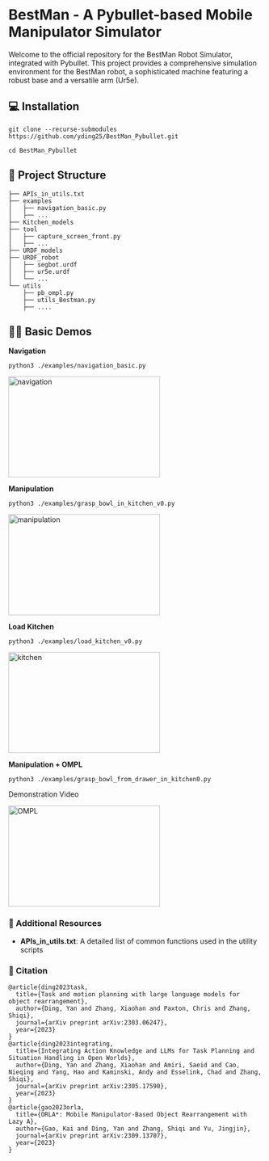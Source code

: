 # BestMan - A Pybullet-based Mobile Manipulator Simulator

Welcome to the official repository for the BestMan Robot Simulator, integrated with Pybullet. This project provides a comprehensive simulation environment for the BestMan robot, a sophisticated machine featuring a robust base and a versatile arm (Ur5e).


## 💻 Installation

`git clone --recurse-submodules https://github.com/yding25/BestMan_Pybullet.git`

`cd BestMan_Pybullet`

## :mag_right: Project Structure
```
├── APIs_in_utils.txt
├── examples
│   ├── navigation_basic.py
│   ├── ...
├── Kitchen_models
├── tool
│   ├── capture_screen_front.py
│   ├── ...
├── URDF_models
├── URDF_robot
│   ├── segbot.urdf
│   ├── ur5e.urdf
│   └── ...
└── utils
    ├── pb_ompl.py
    ├── utils_Bestman.py
    ├── ....
```

## 👨‍💻 Basic Demos

**Navigation**

`python3 ./examples/navigation_basic.py`

<a href="https://www.youtube.com/watch?v=_tVbxgiM-5Q">
    <img src="https://img.youtube.com/vi/_tVbxgiM-5Q/0.jpg" alt="navigation" width="300" height="200">
</a>


**Manipulation**

`python3 ./examples/grasp_bowl_in_kitchen_v0.py`

<a href="https://www.youtube.com/watch?v=XnmEqOgxNM4">
    <img src="https://img.youtube.com/vi/XnmEqOgxNM4/0.jpg" alt="manipulation" width="300" height="200">
</a>

**Load Kitchen**

`python3 ./examples/load_kitchen_v0.py`

<a href="https://www.youtube.com/watch?v=hes7J-uy2DU">
    <img src="https://img.youtube.com/vi/hes7J-uy2DU/0.jpg" alt="kitchen" width="300" height="200">
</a>

**Manipulation + OMPL**

`python3 ./examples/grasp_bowl_from_drawer_in_kitchen0.py`

Demonstration Video

<a href="https://www.youtube.com/watch?v=f25d4N_Lv9w">
    <img src="https://img.youtube.com/vi/f25d4N_Lv9w/0.jpg" alt="OMPL" width="300" height="200">
</a>

###  :blue_book: Additional Resources

- **APIs_in_utils.txt**: A detailed list of common functions used in the utility scripts

###  🚀 Citation
```
@article{ding2023task,
  title={Task and motion planning with large language models for object rearrangement},
  author={Ding, Yan and Zhang, Xiaohan and Paxton, Chris and Zhang, Shiqi},
  journal={arXiv preprint arXiv:2303.06247},
  year={2023}
}
@article{ding2023integrating,
  title={Integrating Action Knowledge and LLMs for Task Planning and Situation Handling in Open Worlds},
  author={Ding, Yan and Zhang, Xiaohan and Amiri, Saeid and Cao, Nieqing and Yang, Hao and Kaminski, Andy and Esselink, Chad and Zhang, Shiqi},
  journal={arXiv preprint arXiv:2305.17590},
  year={2023}
}
@article{gao2023orla,
  title={ORLA*: Mobile Manipulator-Based Object Rearrangement with Lazy A},
  author={Gao, Kai and Ding, Yan and Zhang, Shiqi and Yu, Jingjin},
  journal={arXiv preprint arXiv:2309.13707},
  year={2023}
}

```